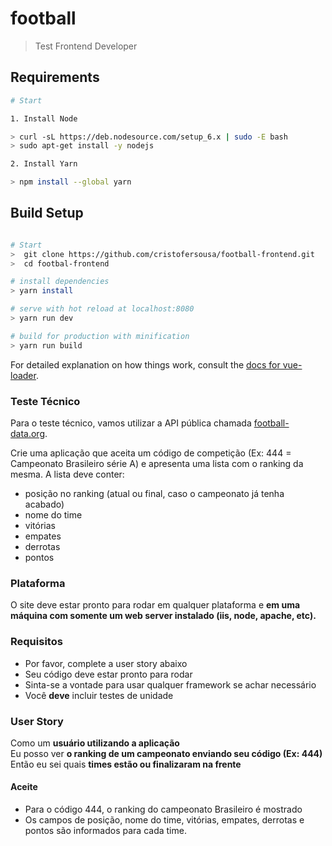 # football

> Test Frontend Developer


## Requirements

``` bash
# Start

1. Install Node

> curl -sL https://deb.nodesource.com/setup_6.x | sudo -E bash
> sudo apt-get install -y nodejs

2. Install Yarn

> npm install --global yarn

```

## Build Setup

``` bash

# Start
>  git clone https://github.com/cristofersousa/football-frontend.git
>  cd footbal-frontend

# install dependencies
> yarn install

# serve with hot reload at localhost:8080
> yarn run dev

# build for production with minification
> yarn run build
```

For detailed explanation on how things work, consult the [docs for vue-loader](http://vuejs.github.io/vue-loader).

### Teste Técnico

Para o teste técnico, vamos utilizar a API pública chamada <a href="https://www.football-data.org" target="_blank">football-data.org</a>.

Crie uma aplicação que aceita um código de competição (Ex: 444 = Campeonato Brasileiro série A) e apresenta uma lista com o ranking da mesma. A lista deve conter:

- posição no ranking (atual ou final, caso o campeonato já tenha acabado)
- nome do time
- vitórias
- empates
- derrotas
- pontos

### Plataforma

O site deve estar pronto para rodar em qualquer plataforma e **em uma máquina com somente um web server instalado (iis, node, apache, etc).**

### Requisitos

- Por favor, complete a user story abaixo
- Seu código deve estar pronto para rodar
- Sinta-se a vontade para usar qualquer framework se achar necessário
- Você **deve** incluir testes de unidade

### User Story

 Como um **usuário utilizando a aplicação** <br />
 Eu posso ver **o ranking de um campeonato enviando seu código (Ex: 444)**<br />
 Então eu sei quais **times estão ou finalizaram na frente**<br />

#### Aceite
- Para o código 444, o ranking do campeonato Brasileiro é mostrado
- Os campos de posição, nome do time, vitórias, empates, derrotas e pontos são informados para cada time.
